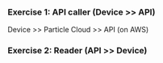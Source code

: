 ### Exercise 1: API caller (Device >> API)

Device >> Particle Cloud >> API (on AWS)

### Exercise 2: Reader (API >> Device)
